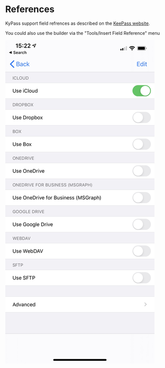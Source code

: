 # References

KyPass support field refrences as described on the [KeePass website](https://keepass.info/help/base/fieldrefs.html).

You could also use the builder via the "Tools/Insert Field Reference" menu

![](../../.gitbook/assets/image%20%283%29.jpeg)

